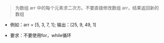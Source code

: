 > 为数组 arr 中的每个元素求二次方。不要直接修改数组 arr，结果返回新的数组

- 例如：arr = [5, 3, 7, 1]; 输出：[25, 9, 49, 1]

- 要求：不要使用for，while循环
